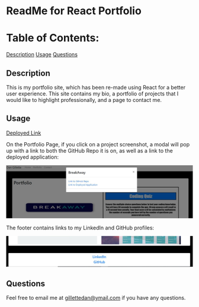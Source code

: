 # ReadMe for React Portfolio

# Table of Contents: 

  [Description](#description)
  [Usage](#usage)
  [Questions](#questions)

## Description  
This is my portfolio site, which has been re-made using React for a better user experience.  This site contains my bio, a portfolio of projects that I would like to highlight professionally, and a page to contact me.

## Usage

[Deployed Link](https://calm-refuge-81291.herokuapp.com/)

On the Portfolio Page, if you click on a project screenshot, a modal will pop up with a link to both the GitHub Repo it is on, as well as a link to the deployed application:

![Search Screenshot](https://raw.githubusercontent.com/DanGillette25/react-portfolio/main/screenshots/screenshot1.JPG)

The footer contains links to my LinkedIn and GitHub profiles:

![Search Screenshot](https://raw.githubusercontent.com/DanGillette25/react-portfolio/main/screenshots/screenshot2.JPG)

## Questions

Feel free to email me at gillettedan@ymail.com if you have any questions.
